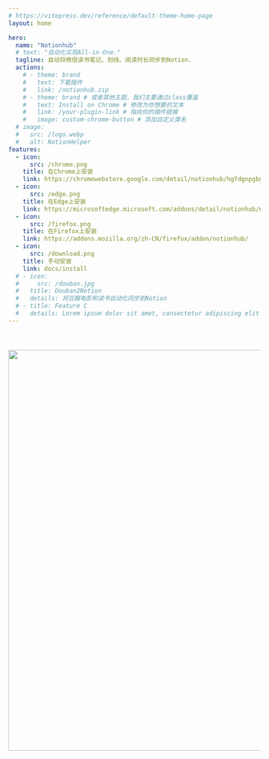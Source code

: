 ```yaml
---
# https://vitepress.dev/reference/default-theme-home-page
layout: home

hero:
  name: "Notionhub"
  # text: "自动化实现All-in-One."
  tagline: 自动将微信读书笔记、划线、阅读时长同步到Notion.
  actions:
    # - theme: brand
    #   text: 下载插件
    #   link: /notionhub.zip
    # - theme: brand # 或者其他主题，我们主要通过class覆盖
    #   text: Install on Chrome # 修改为你想要的文本
    #   link: /your-plugin-link # 指向你的插件链接
    #   image: custom-chrome-button # 添加自定义类名
  # image:
  #   src: /logo.webp
  #   alt: NotionHelper
features:
  - icon: 
      src: /chrome.png
    title: 在Chrome上安装
    link: https://chromewebstore.google.com/detail/notionhub/hgfdgnpgbginjojfpjaciadnmnnfidio?hl=zh-cn
  - icon: 
      src: /edge.png
    title: 在Edge上安装
    link: https://microsoftedge.microsoft.com/addons/detail/notionhub/nhcohggkdochmfmnhaiemejiipnejkaf
  - icon: 
      src: /firefox.png
    title: 在Firefox上安装
    link: https://addons.mozilla.org/zh-CN/firefox/addon/notionhub/
  - icon: 
      src: /download.png
    title: 手动安装
    link: docs/install
  # - icon: 
  #     src: /douban.jpg
  #   title: Douban2Notion
  #   details: 将豆瓣电影和读书自动化同步到Notion
  # - title: Feature C
  #   details: Lorem ipsum dolor sit amet, consectetur adipiscing elit
---
```




<img src="/gzh.png" style="display: block; margin: 50px auto; width:800px;height:auto;" />


<style>
:root {
  --vp-home-hero-name-color: transparent;
  --vp-home-hero-name-background: -webkit-linear-gradient(120deg, #bd34fe 30%, #41d1ff);

  --vp-home-hero-image-background-image: linear-gradient(-45deg, #bd34fe 50%, #47caff 50%);
  --vp-home-hero-image-filter: blur(44px);
}

@media (min-width: 640px) {
  :root {
    --vp-home-hero-image-filter: blur(56px);
  }
}

@media (min-width: 960px) {
  :root {
    --vp-home-hero-image-filter: blur(68px);
  }
}
/* .vitepress/theme/custom.css 或 .vitepress/style/custom.css */

/* 针对通过 frontmatter actions 配置的按钮 */
.VPButton.custom-chrome-button { /* 定位到我们自定义类的 VPButton */
  background-color: #ffffff; /* 白色背景 */
  color: #202124; /* 深灰色文字，类似 Google 的颜色 */
  border: 1px solid #dadce0; /* 浅灰色边框，类似 Google 的颜色 */
  border-radius: 8px; /* 圆角，根据图片调整 */
  padding: 10px 18px 10px 14px; /* 上 右 下 左 - 左边padding小一点给图标留空间 */
  font-weight: 500; /* 字体粗细 */
  font-size: 14px; /* 字体大小 */
  line-height: 20px; /* 行高 */
  box-shadow: 0 1px 2px 0 rgba(60,64,67,0.3), 0 1px 3px 1px rgba(60,64,67,0.15); /* 细微阴影 */
  transition: background-color 0.3s ease, border-color 0.3s ease, box-shadow 0.3s ease;
  display: inline-flex; /* 使用flex布局来对齐图标和文字 */
  align-items: center; /* 垂直居中对齐 */
  text-decoration: none !important; /* 去除可能的下划线 */
}

/* 图标样式 */
.VPButton.custom-chrome-button::before {
  content: ''; /* 使用伪元素插入图标 */
  display: inline-block;
  width: 20px; /* 图标宽度 */
  height: 20px; /* 图标高度 */
  margin-right: 10px; /* 图标和文字之间的间距 */
  background-image: url('/icons/chrome-icon.svg'); /* 引用public目录下的图标 */
  background-size: contain;
  background-repeat: no-repeat;
  background-position: center;
  vertical-align: middle; /* 如果不用flex，这个可能有用 */
}

/* 悬停效果 */
.VPButton.custom-chrome-button:hover {
  background-color: #f8f9fa; /* 悬停时略微变灰的背景 */
  border-color: #c6c6c6; /* 悬停时边框颜色加深 */
  box-shadow: 0 1px 3px 0 rgba(60,64,67,0.3), 0 2px 6px 2px rgba(60,64,67,0.15); /* 悬停时阴影加深 */
}

/* 点击效果 */
.VPButton.custom-chrome-button:active {
  background-color: #f1f3f4; /* 点击时背景 */
  box-shadow: 0 1px 2px 0 rgba(60,64,67,0.3), 0 1px 3px 1px rgba(60,64,67,0.15); /* 点击时阴影恢复 */
}

/* 确保 VitePress 默认主题的样式不会覆盖太多 */
.VPButton.custom-chrome-button.brand { /* 如果你用了 theme: brand */
    background-color: #ffffff; /* 覆盖默认主题的brand颜色 */
    /* 你可能需要添加 !important 或者更具体的选择器来覆盖默认主题的颜色 */
}

.VPButton.custom-chrome-button.brand:hover {
    background-color: #f8f9fa; /* 覆盖默认主题的brand hover颜色 */
}
</style>
